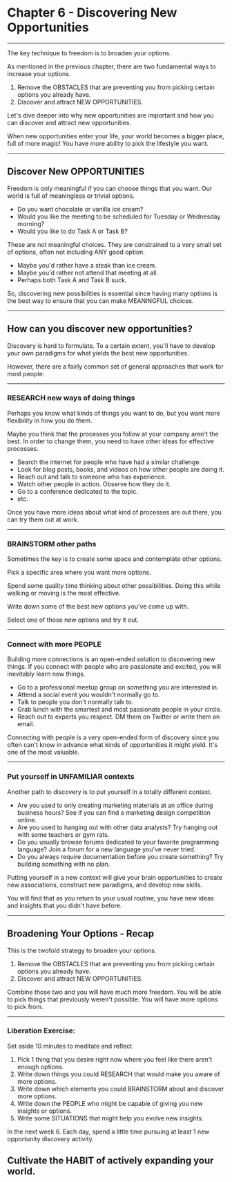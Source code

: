 # Chapter 6 - Discovering New Opportunities

----

The key technique to freedom is to broaden your options. 

As mentioned in the previous chapter, there are two fundamental ways to increase your options.

1. Remove the OBSTACLES that are preventing you from picking certain options you already have.
2. Discover and attract NEW OPPORTUNITIES.

Let's dive deeper into why new opportunities are important and how you can discover and attract new opportunities.

When new opportunities enter your life, your world becomes a bigger place, full of more magic! You have more ability to pick the lifestyle you want.

----

## Discover New OPPORTUNITIES

Freedom is only meaningful if you can choose things that you want. Our world is full of meaningless or trivial options. 

- Do you want chocolate or vanilla ice cream?
- Would you like the meeting to be scheduled for Tuesday or Wednesday morning?
- Would you like to do Task A or Task B?

These are not meaningful choices. They are constrained to a very small set of options, often not including ANY good option.

- Maybe you'd rather have a steak than ice cream.
- Maybe you'd rather not attend that meeting at all.
- Perhaps both Task A and Task B suck.

So, discovering new possibilities is essential since having many options is the best way to ensure that you can make MEANINGFUL choices.

----

## How can you discover new opportunities?

Discovery is hard to formulate. To a certain extent, you'll have to develop your own paradigms for what yields the best new opportunities. 

However, there are a fairly common set of general approaches that work for most people:

----

### RESEARCH new ways of doing things

Perhaps you know what kinds of things you want to do, but you want more flexibility in how you do them. 

Maybe you think that the processes you follow at your company aren't the best. In order to change them, you need to have other ideas for effective processes. 

- Search the internet for people who have had a similar challenge.
- Look for blog posts, books, and videos on how other people are doing it.
- Reach out and talk to someone who has experience.
- Watch other people in action. Observe how they do it.
- Go to a conference dedicated to the topic.
- etc.

Once you have more ideas about what kind of processes are out there, you can try them out at work.

----

### BRAINSTORM other paths

Sometimes the key is to create some space and contemplate other options. 

Pick a specific area where you want more options.

Spend some quality time thinking about other possibilities. Doing this while walking or moving is the most effective.

Write down some of the best new options you've come up with.

Select one of those new options and try it out.

----

### Connect with more PEOPLE

Building more connections is an open-ended solution to discovering new things. If you connect with people who are passionate and excited, you will inevitably learn new things. 

- Go to a professional meetup group on something you are interested in.
- Attend a social event you wouldn't normally go to.
- Talk to people you don't normally talk to.
- Grab lunch with the smartest and most passionate people in your circle.
- Reach out to experts you respect. DM them on Twitter or write them an email.

Connecting with people is a very open-ended form of discovery since you often can't know in advance what kinds of opportunities it might yield. It's one of the most valuable.

----

### Put yourself in UNFAMILIAR contexts

Another path to discovery is to put yourself in a totally different context. 

- Are you used to only creating marketing materials at an office during business hours? See if you can find a marketing design competition online.
- Are you used to hanging out with other data analysts? Try hanging out with some teachers or gym rats.
- Do you usually browse forums dedicated to your favorite programming language? Join a forum for a new language you've never tried.
- Do you always require documentation before you create something? Try building something with no plan.

Putting yourself in a new context will give your brain opportunities to create new associations, construct new paradigms, and develop new skills.

You will find that as you return to your usual routine, you have new ideas and insights that you didn't have before.

----

## Broadening Your Options - Recap

This is the twofold strategy to broaden your options.

1. Remove the OBSTACLES that are preventing you from picking certain options you already have.
2. Discover and attract NEW OPPORTUNITIES.

Combine those two and you will have much more freedom. You will be able to pick things that previously weren't possible. You will have more options to pick from. 

----

### Liberation Exercise:

Set aside 10 minutes to meditate and reflect.
1. Pick 1 thing that you desire right now where you feel like there aren't enough options.
2. Write down things you could RESEARCH that would make you aware of more options.
3. Write down which elements you could BRAINSTORM about and discover more options.
4. Write down the PEOPLE who might be capable of giving you new insights or options.
5. Write some SITUATIONS that might help you evolve new insights.

In the next week
6. Each day, spend a little time pursuing at least 1 new opportunity discovery activity.

## Cultivate the HABIT of actively expanding your world. 
